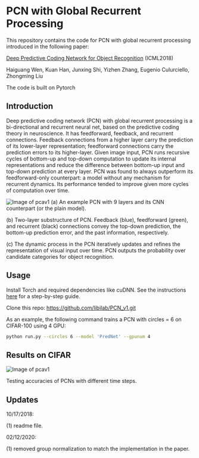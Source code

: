 # PCN with Global Recurrent Processing
This repository contains the code for PCN with global recurrent processing introduced in the following paper:

[Deep Predictive Coding Network for Object Recognition](https://arxiv.org/abs/1802.04762) (ICML2018)

Haiguang Wen, Kuan Han, Junxing Shi, Yizhen Zhang, Eugenio Culurciello, Zhongming Liu

The code is built on Pytorch

## Introduction

Deep predictive coding network (PCN) with global recurrent processing is a bi-directional and recurrent neural net, based on the predictive coding theory in neuroscience. It has feedforward, feedback, and recurrent connections. Feedback connections from a higher layer carry the prediction of its lower-layer representation; feedforward connections carry the prediction errors to its higher-layer. Given image input, PCN runs recursive cycles of bottom-up and top-down computation to update its internal representations and reduce the difference between bottom-up input and top-down prediction at every layer. PCN was found to always outperform its feedforward-only counterpart: a model without any mechanism for recurrent dynamics. Its performance tended to improve given more cycles of computation over time. 

![Image of pcav1](https://github.com/libilab/PCN_v1/blob/master/figures/Figure1.png)
(a) An example PCN with 9 layers and its CNN counterpart (or the plain model).

(b) Two-layer substructure of PCN. Feedback (blue), feedforward (green), and recurrent (black) connections convey the top-down prediction, the bottom-up prediction error, and the past information, respectively.

(c) The dynamic process in the PCN iteratively updates and refines the representation of visual input over time. PCN outputs the probability over candidate categories for object recognition. 

## Usage
Install Torch and required dependencies like cuDNN. See the instructions [here](https://github.com/pytorch/pytorch) for a step-by-step guide.

Clone this repo: https://github.com/libilab/PCN_v1.git

As an example, the following command trains a PCN with circles = 6 on CIFAR-100 using 4 GPU:

```bash
python run.py --circles 6 --model 'PredNet' --gpunum 4
```

## Results on CIFAR

![Image of pcav1](https://github.com/libilab/PCN_v1/blob/master/figures/fig_3.png)

Testing accuracies of PCNs with different time steps.

## Updates
10/17/2018:

   (1) readme file.

02/12/2020:

   (1) removed group normalization to match the implementation in the paper.
